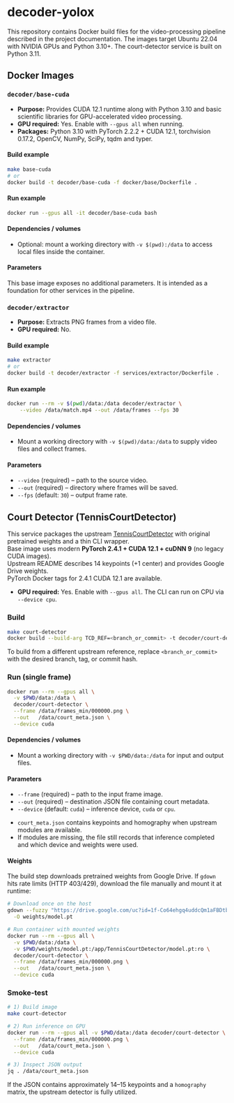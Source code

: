 # decoder-yolox

This repository contains Docker build files for the video-processing pipeline described in the project documentation. The images target Ubuntu 22.04 with NVIDIA GPUs and Python 3.10+. The court-detector service is built on Python 3.11.

## Docker Images

### `decoder/base-cuda`
- **Purpose:** Provides CUDA 12.1 runtime along with Python 3.10 and basic scientific libraries for GPU-accelerated video processing.
- **GPU required:** Yes. Enable with `--gpus all` when running.
- **Packages:** Python 3.10 with PyTorch 2.2.2 + CUDA 12.1, torchvision 0.17.2, OpenCV, NumPy, SciPy, tqdm and typer.

#### Build example
```bash
make base-cuda
# or
docker build -t decoder/base-cuda -f docker/base/Dockerfile .
```

#### Run example
```bash
docker run --gpus all -it decoder/base-cuda bash
```

#### Dependencies / volumes
- Optional: mount a working directory with `-v $(pwd):/data` to access local files inside the container.

#### Parameters
This base image exposes no additional parameters. It is intended as a foundation for other services in the pipeline.

### `decoder/extractor`
- **Purpose:** Extracts PNG frames from a video file.
- **GPU required:** No.

#### Build example
```bash
make extractor
# or
docker build -t decoder/extractor -f services/extractor/Dockerfile .
```

#### Run example
```bash
docker run --rm -v $(pwd)/data:/data decoder/extractor \
    --video /data/match.mp4 --out /data/frames --fps 30
```

#### Dependencies / volumes
- Mount a working directory with `-v $(pwd)/data:/data` to supply video
  files and collect frames.

#### Parameters
- `--video` (required) – path to the source video.
- `--out` (required) – directory where frames will be saved.
- `--fps` (default: `30`) – output frame rate.

## Court Detector (TennisCourtDetector)

This service packages the upstream [TennisCourtDetector](https://github.com/yastrebksv/TennisCourtDetector) with original pretrained weights and a thin CLI wrapper.  
Base image uses modern **PyTorch 2.4.1 + CUDA 12.1 + cuDNN 9** (no legacy CUDA images).  
Upstream README describes 14 keypoints (+1 center) and provides Google Drive weights.  
PyTorch Docker tags for 2.4.1 CUDA 12.1 are available.

- **GPU required:** Yes. Enable with `--gpus all`. The CLI can run on CPU via `--device cpu`.

### Build
```bash
make court-detector
docker build --build-arg TCD_REF=<branch_or_commit> -t decoder/court-detector services/court_detector
```
To build from a different upstream reference, replace `<branch_or_commit>` with the desired branch, tag, or commit hash.

### Run (single frame)

```bash
docker run --rm --gpus all \
  -v $PWD/data:/data \
  decoder/court-detector \
  --frame /data/frames_min/000000.png \
  --out   /data/court_meta.json \
  --device cuda
```

#### Dependencies / volumes
- Mount a working directory with `-v $PWD/data:/data` for input and output files.

#### Parameters
- `--frame` (required) – path to the input frame image.
- `--out` (required) – destination JSON file containing court metadata.
- `--device` (default: `cuda`) – inference device, `cuda` or `cpu`.

* `court_meta.json` contains keypoints and homography when upstream modules are available.
* If modules are missing, the file still records that inference completed and which device and weights were used.

#### Weights
The build step downloads pretrained weights from Google Drive. If `gdown` hits rate limits (HTTP 403/429), download the file manually and mount it at runtime:

```bash
# Download once on the host
gdown --fuzzy "https://drive.google.com/uc?id=1f-Co64ehgq4uddcQm1aFBDtbnyZhQvgG" \
  -O weights/model.pt

# Run container with mounted weights
docker run --rm --gpus all \
  -v $PWD/data:/data \
  -v $PWD/weights/model.pt:/app/TennisCourtDetector/model.pt:ro \
  decoder/court-detector \
  --frame /data/frames_min/000000.png \
  --out   /data/court_meta.json \
  --device cuda
```


### Smoke-test
```bash
# 1) Build image
make court-detector

# 2) Run inference on GPU
docker run --rm --gpus all -v $PWD/data:/data decoder/court-detector \
  --frame /data/frames_min/000000.png \
  --out   /data/court_meta.json \
  --device cuda

# 3) Inspect JSON output
jq . /data/court_meta.json
```
If the JSON contains approximately 14–15 keypoints and a `homography` matrix, the upstream detector is fully utilized.

